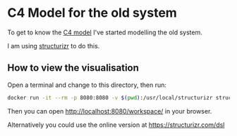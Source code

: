 # C4 Model for the old system

To get to know the [C4 model](https://c4model.com) I've started modelling the old system.

I am using [structurizr](https://docs.structurizr.com/quickstart) to do this.

## How to view the visualisation

Open a terminal and change to this directory, then run:

```sh
docker run -it --rm -p 8080:8080 -v $(pwd):/usr/local/structurizr structurizr/lite
```

Then you can open <http://localhost:8080/workspace/> in your browser.

Alternatively you could use the online version at <https://structurizr.com/dsl>
